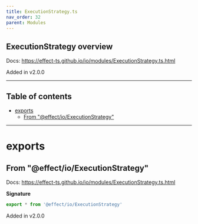 ```yaml
---
title: ExecutionStrategy.ts
nav_order: 32
parent: Modules
---
```


## ExecutionStrategy overview

Docs: https://effect-ts.github.io/io/modules/ExecutionStrategy.ts.html

Added in v2.0.0

---

<h2 class="text-delta">Table of contents</h2>

- [exports](#exports)
  - [From "@effect/io/ExecutionStrategy"](#from-effectioexecutionstrategy)

---

# exports

## From "@effect/io/ExecutionStrategy"

Docs: https://effect-ts.github.io/io/modules/ExecutionStrategy.ts.html

**Signature**

```ts
export * from '@effect/io/ExecutionStrategy'
```

Added in v2.0.0

